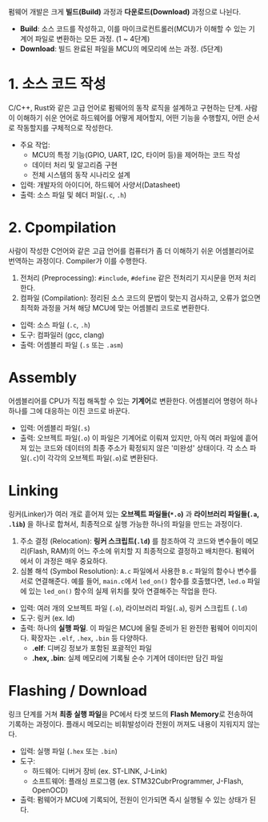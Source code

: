 
펌웨어 개발은 크게 **빌드(Build)** 과정과 **다운로드(Download)** 과정으로 나뉜다.

- **Build**: 소스 코드를 작성하고, 이를 마이크로컨트롤러(MCU)가 이해할 수 있는 기계어 파일로 변환하는 모든 과정. (1 ~ 4단계)
- **Download**: 빌드 완료된 파일을 MCU의 메모리에 쓰는 과정. (5단계)

# 1. 소스 코드 작성

C/C++, Rust와 같은 고급 언어로 펌웨어의 동작 로직을 설계하고 구현하는 단계. 사람이 이해하기 쉬운 언어로 하드웨어를 어떻게 제어할지, 어떤 기능을 수행할지, 어떤 순서로 작동할지를 구체적으로 작성한다.

- 주요 작업:
    - MCU의 특정 기능(GPIO, UART, I2C, 타이머 등)을 제어하는 코드 작성
    - 데이터 처리 및 알고리즘 구현
    - 전체 시스템의 동작 시나리오 설계
- 입력: 개발자의 아이디어, 하드웨어 사양서(Datasheet)
- 출력: 소스 파일 및 헤더 퍼일(`.c`, `.h`)

# 2. Cpompilation

사람이 작성한 C언어와 같은 고급 언어를 컴퓨터가 좀 더 이해하기 쉬운 어셈블리어로 번역하는 과정이다. Compiler가 이를 수행한다.

1. 전처리 (Preprocessing): `#include`, `#define` 같은 전처리기 지시문을 먼저 처리한다.
2. 컴파일 (Compilation): 정리된 소스 코드의 문법이 맞는지 검사하고, 오류가 없으면 최적화 과정을 거쳐 해당 MCU에 맞는 어셈블리 코드로 변환한다.

- 입력: 소스 파일 (`.c`, `.h`)
- 도구: 컴파일러 (gcc, clang)
- 출력: 어셈블리 파일 (`.s` 또는 `.asm`)

# Assembly

어셈블리어를 CPU가 직접 해독할 수 있는 **기계어**로 변환한다. 어셈블리어 명령어 하나하나를 그에 대응하는 이진 코드로 바꾼다.

- 입력: 어셈블리 파일(`.s`)
- 출력: 오브젝트 파일(`.o`) 이 파일은 기계어로 이뤄져 있지만, 아직 여러 파일에 흩어져 있는 코드와 데이터의 최종 주소가 확정되지 않은 '미완성' 상태이다. 각 소스 파일(`.c`)이 각각의 오브젝트 파일(`.o`)로 변환된다.

# Linking

링커(Linker)가 여러 개로 흩어져 있는 **오브젝트 파일들(`*.o`)** 과 **라이브러리 파일들(`.a`, `.lib`)** 을 하나로 합쳐서, 최종적으로 실행 가능한 하나의 파일을 만드는 과정이다.

1. 주소 결정 (Relocation): **링커 스크립트(`.ld`)** 를 참조하여 각 코드와 변수들이 메모리(Flash, RAM)의 어느 주소에 위치할 지 최종적으로 결정하고 배치한다. 펌웨어에서 이 과정은 매우 중요하다.
2. 심볼 해석 (Symbol Resolution): `A.c` 파일에서 사용한 `B.c` 파일의 함수나 변수를 서로 연결해준다. 예를 들어, `main.c`에서 `led_on()` 함수를 호출했다면, `led.o` 파일에 있는 `led_on()` 함수의 실제 위치를 찾아 연결해주는 작업을 한다.

- 입력: 여러 개의 오브젝트 파일 (`.o`), 라이브러리 파일(`.a`), 링커 스크립트 (`.ld`)
- 도구: 링커 (ex. ld)
- 출력: 하나의 **실행 파일**. 이 파일은 MCU에 올릴 준비가 된 완전한 펌웨어 이미지이다. 확장자는 `.elf`, `.hex`, `.bin` 등 다양하다.
    - **.elf**: 디버깅 정보가 포함된 포괄적인 파일
    - **.hex, .bin**: 실제 메모리에 기록될 순수 기계어 데이터만 담긴 파일

# Flashing / Download

링크 단계를 거쳐 **최종 실행 파일**을 PC에서 타겟 보드의 **Flash Memory**로 전송하여 기록하는 과정이다. 플래시 메모리는 비휘발성이라 전원이 꺼져도 내용이 지워지지 않는다.

- 입력: 실행 파일 (`.hex` 또는 `.bin`)
- 도구:
    - 하드웨어: 디버거 장비 (ex. ST-LINK, J-Link)
    - 소프트웨어: 플래싱 프로그램 (ex. STM32CubrProgrammer, J-Flash, OpenOCD)
- 출력: 펌웨어가 MCU에 기록되어, 전원이 인가되면 즉시 실행될 수 있는 상태가 된다.